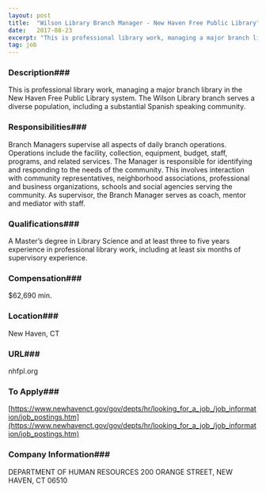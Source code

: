 ```yaml
---
layout: post
title:  "Wilson Library Branch Manager - New Haven Free Public Library"
date:   2017-08-23
excerpt: "This is professional library work, managing a major branch library in the New Haven Free Public Library system. The Wilson Library branch serves a diverse population, including a substantial Spanish speaking community. "
tag: job
---
```


### Description###

This is professional library work, managing a major branch library in the New Haven Free Public Library system. The Wilson Library branch serves a diverse population, including a substantial Spanish speaking community. 


### Responsibilities###

Branch Managers supervise all aspects of daily branch operations. Operations include the facility, collection, equipment, budget, staff, programs, and related services. The Manager is responsible for identifying and responding to the needs of the community. This involves interaction with community representatives, neighborhood associations, professional and business organizations, schools and social agencies serving the community. As supervisor, the Branch Manager serves as coach, mentor and mediator with staff. 


### Qualifications###

A Master’s degree in Library Science and at least three to five years experience in professional library work, including at least six months of supervisory experience.


### Compensation###

$62,690 min.


### Location###

New Haven, CT


### URL###

nhfpl.org

### To Apply###

[https://www.newhavenct.gov/gov/depts/hr/looking_for_a_job_/job_information/job_postings.htm](https://www.newhavenct.gov/gov/depts/hr/looking_for_a_job_/job_information/job_postings.htm)


### Company Information###

DEPARTMENT OF HUMAN RESOURCES
200 ORANGE STREET, NEW HAVEN, CT  06510




